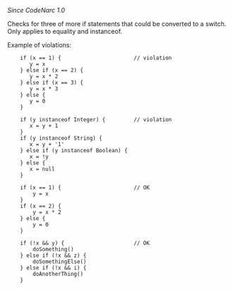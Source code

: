 *Since CodeNarc 1.0*

Checks for three of more if statements that could be converted to a
switch. Only applies to equality and instanceof.

Example of violations:

``` 
    if (x == 1) {                       // violation
       y = x
    } else if (x == 2) {
       y = x * 2
    } else if (x == 3) {
       y = x * 3
    } else {
       y = 0
    }

    if (y instanceof Integer) {         // violation
       x = y + 1
    }
    if (y instanceof String) {
       x = y + '1'
    } else if (y instanceof Boolean) {
       x = !y
    } else {
       x = null
    }

    if (x == 1) {                       // OK
        y = x
    }
    if (x == 2) {
        y = x * 2
    } else {
        y = 0
    }

    if (!x && y) {                      // OK
        doSomething()
    } else if (!x && z) {
        doSomethingElse()
    } else if (!x && i) {
        doAnotherThing()
    }
```
